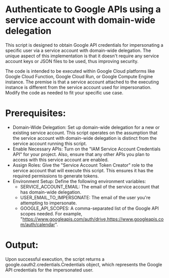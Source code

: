# Authenticate to Google APIs using a service account with domain-wide delegation

This script is designed to obtain Google API credentials for impersonating a specific user via a service account with domain-wide delegation. The unique aspect of this implementation is that it doesn't require any service account keys or JSON files to be used, thus improving security.

The code is intended to be executed within Google Cloud platforms like Google Cloud Function, Google Cloud Run, or Google Compute Engine instance. The premise is that a service account attached to the executing instance is different from the service account used for impersonation. Modify the code as needed to fit your specific use case.

# Prerequisites:

- Domain-Wide Delegation: Set up domain-wide delegation for a new or existing service account. This script operates on the assumption that the service account with domain-wide delegation is distinct from the service account running this script.
- Enable Necessary APIs: Turn on the "IAM Service Account Credentials API" for your project. Also, ensure that any other APIs you plan to access with this service account are enabled.
- Assign Roles: Give the "Service Account Token Creator" role to the service account that will execute this script. This ensures it has the required permissions to generate tokens.
- Environment Setup: Define the following environment variables:
  - SERVICE_ACCOUNT_EMAIL: The email of the service account that has domain-wide delegation.
  - USER_EMAIL_TO_IMPERSONATE: The email of the user you're attempting to impersonate.
  - GOOGLE_API_SCOPES: A comma-separated list of the Google API scopes needed. For example, "https://www.googleapis.com/auth/drive,https://www.googleapis.com/auth/calendar".

# Output:
Upon successful execution, the script returns a google.oauth2.credentials.Credentials object, which represents the Google API credentials for the impersonated user.
